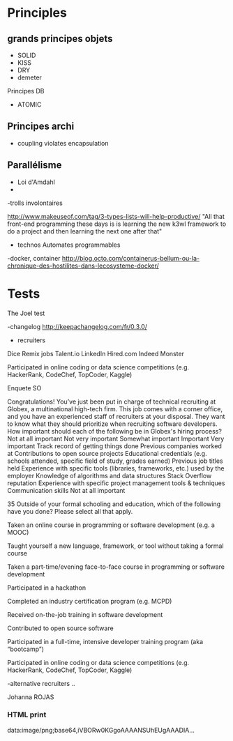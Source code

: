 
Principles
==========


grands principes objets
------
 - SOLID
 - KISS
 - DRY
 - demeter

Principes DB
 - ATOMIC

Principes archi
---

 - coupling violates encapsulation

Parallélisme
---
- Loi d'Amdahl
-

 -trolls involontaires

 http://www.makeuseof.com/tag/3-types-lists-will-help-productive/
 "All that front-end programming these days is is learning the new k3wl framework to do a project and then learning the next one after that"


 - technos
 Automates programmables


 -docker, container
 http://blog.octo.com/containerus-bellum-ou-la-chronique-des-hostilites-dans-lecosysteme-docker/

# Tests
The Joel test


 -changelog
 http://keepachangelog.com/fr/0.3.0/

 - recruiters

Dice
Remix jobs
Talent.io
LinkedIn
Hired.com
Indeed
Monster


Participated in online coding or data science competitions (e.g. HackerRank, CodeChef, TopCoder, Kaggle)


Enquete SO

Congratulations! You’ve just been put in charge of technical recruiting at Globex, a multinational high-tech firm. This job comes with a corner office, and you have an experienced staff of recruiters at your disposal. They want to know what they should prioritize when recruiting software developers. How important should each of the following be in Globex's hiring process?
 	Not at all important	Not very important	Somewhat important	Important	Very important
Track record of getting things done
Previous companies worked at
Contributions to open source projects
Educational credentials (e.g. schools attended, specific field of study, grades earned)
Previous job titles held
Experience with specific tools (libraries, frameworks, etc.) used by the employer
Knowledge of algorithms and data structures
Stack Overflow reputation
Experience with specific project management tools & techniques
Communication skills Not at all important



35 Outside of your formal schooling and education, which of the following have you done? Please select all that apply.

Taken an online course in programming or software development (e.g. a MOOC)

Taught yourself a new language, framework, or tool without taking a formal course

Taken a part-time/evening face-to-face course in programming or software development

Participated in a hackathon

Completed an industry certification program (e.g. MCPD)

Received on-the-job training in software development

Contributed to open source software

Participated in a full-time, intensive developer training program (aka “bootcamp”)

Participated in online coding or data science competitions (e.g. HackerRank, CodeChef, TopCoder, Kaggle)

-alternative recruiters
..


Johanna ROJAS

### HTML print
data:image/png;base64,iVBORw0KGgoAAAANSUhEUgAAADIA...